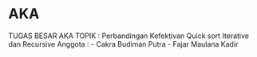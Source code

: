 # AKA

TUGAS BESAR AKA
TOPIK : Perbandingan Kefektivan Quick sort Iterative dan Recursive
Anggota : - Cakra Budiman Putra
          - Fajar Maulana Kadir
